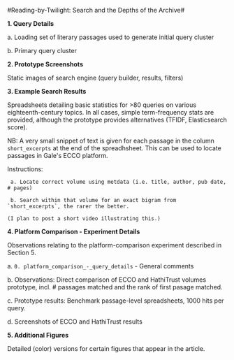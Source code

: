 #Reading-by-Twilight: Search and the Depths of the Archive#

**1. Query Details**

  a. Loading set of literary passages used to generate initial query cluster
  
  b. Primary query cluster

**2. Prototype Screenshots**

 Static images of search engine (query builder, results, filters)

**3. Example Search Results**

 Spreadsheets detailing basic statistics for >80 queries on various eighteenth-century topics. In all cases, simple term-frequency stats are provided, although the prototype provides alternatives (TFIDF, Elasticsearch score).

 NB: A very small snippet of text is given for each passage in the column `short_excerpts` at the end of the spreadhsheet. This can be used to locate passages in Gale's ECCO platform.
   
   Instructions:
     
     a. Locate correct volume using metdata (i.e. title, author, pub date, # pages)
     
     b. Search within that volume for an exact bigram from `short_excerpts`, the rarer the better.
    
    (I plan to post a short video illustrating this.)
 
**4. Platform Comparison - Experiment Details**

   Observations relating to the platform-comparison experiment described in Section 5.
   
   a. `0. platform_comparison_-_query_details` - General comments
   
   b. Observations: Direct comparison of ECCO and HathiTrust volumes prototype, incl. # passages matched and the rank of first pasage matched.
   
   c. Prototype results: Benchmark passage-level spreadsheets, 1000 hits per query.
   
   d. Screenshots of ECCO and HathiTrust results

**5. Additional Figures**

   Detailed (color) versions for certain figures that appear in the article.
